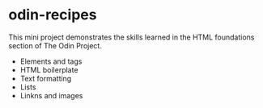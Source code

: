 # odin-recipes
This mini project demonstrates the skills learned in the HTML foundations section of The Odin Project.

- Elements and tags
- HTML boilerplate
- Text formatting
- Lists
- Linkns and images